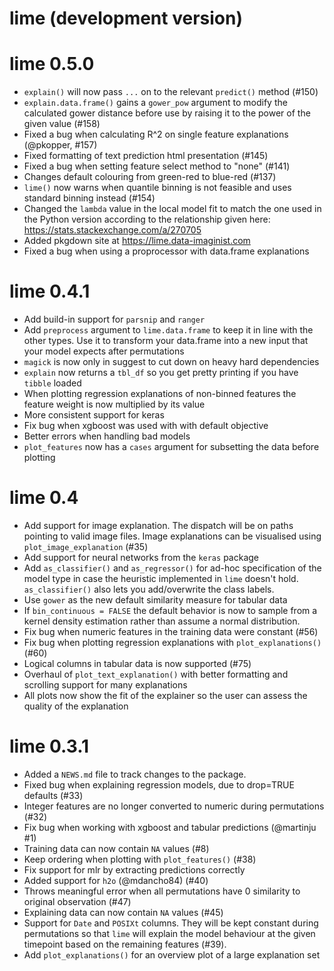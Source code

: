 # lime (development version)

# lime 0.5.0

* `explain()` will now pass `...` on to the relevant `predict()` method (#150)
* `explain.data.frame()` gains a `gower_pow` argument to modify the calculated 
  gower distance before use by raising it to the power of the given value (#158)
* Fixed a bug when calculating R^2 on single feature explanations (@pkopper, #157)
* Fixed formatting of text prediction html presentation (#145)
* Fixed a bug when setting feature select method to "none" (#141)
* Changes default colouring from green-red to blue-red (#137)
* `lime()` now warns when quantile binning is not feasible and uses standard 
  binning instead (#154)
* Changed the `lambda` value in the local model fit to match the one used in the
  Python version according to the relationship given here:
  https://stats.stackexchange.com/a/270705
* Added pkgdown site at https://lime.data-imaginist.com
* Fixed a bug when using a proprocessor with data.frame explanations

# lime 0.4.1

* Add build-in support for `parsnip` and `ranger`
* Add `preprocess` argument to `lime.data.frame` to keep it in line with the 
  other types. Use it to transform your data.frame into a new input that your
  model expects after permutations
* `magick` is now only in suggest to cut down on heavy hard dependencies
* `explain` now returns a `tbl_df` so you get pretty printing if you have 
  `tibble` loaded
* When plotting regression explanations of non-binned features the 
  feature weight is now multiplied by its value
* More consistent support for keras
* Fix bug when xgboost was used with with default objective
* Better errors when handling bad models
* `plot_features` now has a `cases` argument for subsetting the data before 
  plotting


# lime 0.4

* Add support for image explanation. The dispatch will be on paths pointing to
  valid image files. Image explanations can be visualised using 
  `plot_image_explanation` (#35)
* Add support for neural networks from the `keras` package
* Add `as_classifier()` and `as_regressor()` for ad-hoc specification of the 
  model type in case the heuristic implemented in `lime` doesn't hold. 
  `as_classifier()` also lets you add/overwrite the class labels.
* Use `gower` as the new default similarity measure for tabular data
* If `bin_continuous = FALSE` the default behavior is now to sample from a 
  kernel density estimation rather than assume a normal distribution.
* Fix bug when numeric features in the training data were constant (#56)
* Fix bug when plotting regression explanations with `plot_explanations()` (#60)
* Logical columns in tabular data is now supported (#75)
* Overhaul of `plot_text_explanation()` with better formatting and scrolling
  support for many explanations
* All plots now show the fit of the explainer so the user can assess the quality
  of the explanation

# lime 0.3.1

* Added a `NEWS.md` file to track changes to the package.
* Fixed bug when explaining regression models, due to drop=TRUE defaults (#33)
* Integer features are no longer converted to numeric during permutations (#32)
* Fix bug when working with xgboost and tabular predictions (@martinju #1)
* Training data can now contain `NA` values (#8) 
* Keep ordering when plotting with `plot_features()` (#38)
* Fix support for mlr by extracting predictions correctly
* Added support for `h2o` (@mdancho84) (#40)
* Throws meaningful error when all permutations have 0 similarity to original
  observation (#47)
* Explaining data can now contain `NA` values (#45)
* Support for `Date` and `POSIXt` columns. They will be kept constant during
  permutations so that `lime` will explain the model behaviour at the given 
  timepoint based on the remaining features (#39).
* Add `plot_explanations()` for an overview plot of a large explanation set

